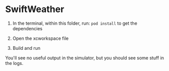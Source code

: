 # SwiftWeather

1. In the terminal, within this folder, run:
`pod install`
to get the dependencies

2. Open the xcworkspace file

3. Build and run

You'll see no useful output in the simulator, but you should see some stuff in the logs. 
